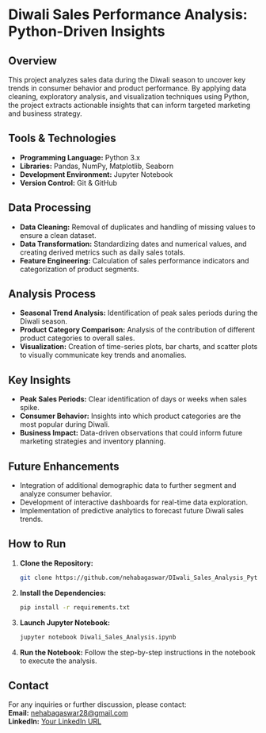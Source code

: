 
# Diwali Sales Performance Analysis: Python-Driven Insights

## Overview
This project analyzes sales data during the Diwali season to uncover key trends in consumer behavior and product performance. By applying data cleaning, exploratory analysis, and visualization techniques using Python, the project extracts actionable insights that can inform targeted marketing and business strategy. 

## Tools & Technologies
- **Programming Language:** Python 3.x
- **Libraries:** Pandas, NumPy, Matplotlib, Seaborn
- **Development Environment:** Jupyter Notebook
- **Version Control:** Git & GitHub

## Data Processing
- **Data Cleaning:** Removal of duplicates and handling of missing values to ensure a clean dataset.
- **Data Transformation:** Standardizing dates and numerical values, and creating derived metrics such as daily sales totals.
- **Feature Engineering:** Calculation of sales performance indicators and categorization of product segments.

## Analysis Process
- **Seasonal Trend Analysis:** Identification of peak sales periods during the Diwali season.
- **Product Category Comparison:** Analysis of the contribution of different product categories to overall sales.
- **Visualization:** Creation of time-series plots, bar charts, and scatter plots to visually communicate key trends and anomalies.

## Key Insights
- **Peak Sales Periods:** Clear identification of days or weeks when sales spike.
- **Consumer Behavior:** Insights into which product categories are the most popular during Diwali.
- **Business Impact:** Data-driven observations that could inform future marketing strategies and inventory planning.

## Future Enhancements
- Integration of additional demographic data to further segment and analyze consumer behavior.
- Development of interactive dashboards for real-time data exploration.
- Implementation of predictive analytics to forecast future Diwali sales trends.

## How to Run
1. **Clone the Repository:**
   ```bash
   git clone https://github.com/nehabagaswar/DIwali_Sales_Analysis_Python-project.git
   ```
2. **Install the Dependencies:**
   ```bash
   pip install -r requirements.txt
   ```
3. **Launch Jupyter Notebook:**
   ```bash
   jupyter notebook Diwali_Sales_Analysis.ipynb
   ```
4. **Run the Notebook:** Follow the step-by-step instructions in the notebook to execute the analysis.

## Contact
For any inquiries or further discussion, please contact:  
**Email:** nehabagaswar28@gmail.com  
**LinkedIn:** [Your LinkedIn URL](https://www.linkedin.com/in/neha-bagaswar/)
